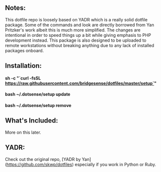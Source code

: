 Notes:
---
This dotfile repo is loosely based on YADR which is a really solid dotfile package.
Some of the commands and look are directly borrowed from Yan Pritzker's work albeit
this is much more simplified. The changes are intentional in order to speed things up
a bit while giving emphasis to PHP development instead.  This package is also
designed to be uploaded to remote workstations without breaking anything due to
any lack of installed packages onboard.


Installation:
---
#### sh -c "\`curl -fsSL https://raw.githubusercontent.com/bridgesense/dotfiles/master/setup`"

#### bash ~/.dotsense/setup update

#### bash ~/.dotsense/setup remove


What's Included:
---
More on this later.


YADR:
---
Check out the original repo, [YADR by Yan] (https://github.com/skwp/dotfiles) especially if you work in Python or Ruby.

 
